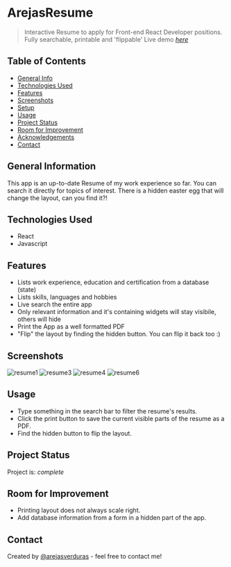 # ArejasResume
> Interactive Resume to apply for Front-end React Developer positions. Fully searchable, printable and 'flippable'
> Live demo [_here_](https://arejasresume.surge.sh)

## Table of Contents
* [General Info](#general-information)
* [Technologies Used](#technologies-used)
* [Features](#features)
* [Screenshots](#screenshots)
* [Setup](#setup)
* [Usage](#usage)
* [Project Status](#project-status)
* [Room for Improvement](#room-for-improvement)
* [Acknowledgements](#acknowledgements)
* [Contact](#contact)

## General Information
This app is an up-to-date Resume of my work experience so far. You can search it directly for topics of interest. 
There is a hidden easter egg that will change the layout, can you find it?!

## Technologies Used
- React
- Javascript

## Features
- Lists work experience, education and certification from a database (state)
- Lists skills, languages and hobbies
- Live search the entire app
- Only relevant information and it's containing widgets will stay visibile, others will hide
- Print the App as a well formatted PDF
- "Flip" the layout by finding the hidden button. You can flip it back too :)

## Screenshots
![resume1](https://user-images.githubusercontent.com/62893479/187299176-954d5036-2675-4c5f-9c54-75a250d5e4f6.png)
![resume3](https://user-images.githubusercontent.com/62893479/187299181-05ba954b-fb4d-413b-bfba-cc08684defd4.png)
![resume4](https://user-images.githubusercontent.com/62893479/187299186-0f3f29f9-ce03-4dea-93bd-dcd7a9950599.png)
![resume6](https://user-images.githubusercontent.com/62893479/187299192-580daa0a-4ebc-4985-adaa-5ad0824ea376.png)

## Usage
- Type something in the search bar to filter the resume's results.
- Click the print button to save the current visible parts of the resume as a PDF.
- Find the hidden button to flip the layout.

## Project Status
Project is:  _complete_ 

## Room for Improvement
- Printing layout does not always scale right.
- Add database information from a form in a hidden part of the app. 

## Contact
Created by [@arejasverduras](https://arejasportfolio.surge.sh/) - feel free to contact me!
